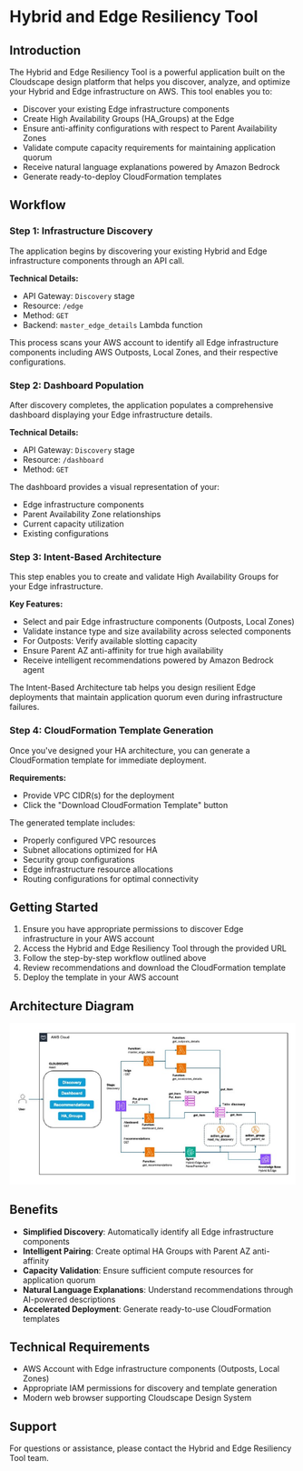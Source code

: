 # Hybrid and Edge Resiliency Tool

## Introduction

The Hybrid and Edge Resiliency Tool is a powerful application built on the Cloudscape design platform that helps you discover, analyze, and optimize your Hybrid and Edge infrastructure on AWS. This tool enables you to:

- Discover your existing Edge infrastructure components
- Create High Availability Groups (HA_Groups) at the Edge
- Ensure anti-affinity configurations with respect to Parent Availability Zones
- Validate compute capacity requirements for maintaining application quorum
- Receive natural language explanations powered by Amazon Bedrock
- Generate ready-to-deploy CloudFormation templates

## Workflow

### Step 1: Infrastructure Discovery

The application begins by discovering your existing Hybrid and Edge infrastructure components through an API call.

**Technical Details:**
- API Gateway: `Discovery` stage
- Resource: `/edge`
- Method: `GET`
- Backend: `master_edge_details` Lambda function

This process scans your AWS account to identify all Edge infrastructure components including AWS Outposts, Local Zones, and their respective configurations.

### Step 2: Dashboard Population

After discovery completes, the application populates a comprehensive dashboard displaying your Edge infrastructure details.

**Technical Details:**
- API Gateway: `Discovery` stage
- Resource: `/dashboard`
- Method: `GET`

The dashboard provides a visual representation of your:
- Edge infrastructure components
- Parent Availability Zone relationships
- Current capacity utilization
- Existing configurations

### Step 3: Intent-Based Architecture

This step enables you to create and validate High Availability Groups for your Edge infrastructure.

**Key Features:**
- Select and pair Edge infrastructure components (Outposts, Local Zones)
- Validate instance type and size availability across selected components
- For Outposts: Verify available slotting capacity
- Ensure Parent AZ anti-affinity for true high availability
- Receive intelligent recommendations powered by Amazon Bedrock agent

The Intent-Based Architecture tab helps you design resilient Edge deployments that maintain application quorum even during infrastructure failures.

### Step 4: CloudFormation Template Generation

Once you've designed your HA architecture, you can generate a CloudFormation template for immediate deployment.

**Requirements:**
- Provide VPC CIDR(s) for the deployment
- Click the "Download CloudFormation Template" button

The generated template includes:
- Properly configured VPC resources
- Subnet allocations optimized for HA
- Security group configurations
- Edge infrastructure resource allocations
- Routing configurations for optimal connectivity

## Getting Started

1. Ensure you have appropriate permissions to discover Edge infrastructure in your AWS account
2. Access the Hybrid and Edge Resiliency Tool through the provided URL
3. Follow the step-by-step workflow outlined above
4. Review recommendations and download the CloudFormation template
5. Deploy the template in your AWS account

## Architecture Diagram

![Alt text](images/App_architecture.jpg)

## Benefits

- **Simplified Discovery**: Automatically identify all Edge infrastructure components
- **Intelligent Pairing**: Create optimal HA Groups with Parent AZ anti-affinity
- **Capacity Validation**: Ensure sufficient compute resources for application quorum
- **Natural Language Explanations**: Understand recommendations through AI-powered descriptions
- **Accelerated Deployment**: Generate ready-to-use CloudFormation templates

## Technical Requirements

- AWS Account with Edge infrastructure components (Outposts, Local Zones)
- Appropriate IAM permissions for discovery and template generation
- Modern web browser supporting Cloudscape Design System

## Support

For questions or assistance, please contact the Hybrid and Edge Resiliency Tool team.


